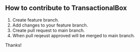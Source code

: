 ## How to contribute to TransactionalBox

1. Create feature branch.
2. Add changes to your feature branch.
3. Create pull request to main branch.
4. When pull reqeust approved will be merged to main branch.

Thanks!
